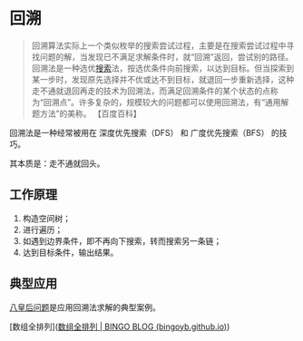 # 回溯

> 回溯算法实际上一个类似枚举的搜索尝试过程，主要是在搜索尝试过程中寻找问题的解，当发现已不满足求解条件时，就“回溯”返回，尝试别的路径。回溯法是一种选优[搜索](https://baike.baidu.com/item/搜索/2791632)法，按选优条件向前搜索，以达到目标。但当探索到某一步时，发现原先选择并不优或达不到目标，就退回一步重新选择，这种走不通就退回再走的技术为回溯法，而满足回溯条件的某个状态的点称为“回溯点”。许多复杂的，规模较大的问题都可以使用回溯法，有“通用解题方法”的美称。 【百度百科】



回溯法是一种经常被用在 深度优先搜索（DFS） 和 广度优先搜索（BFS） 的技巧。

其本质是：走不通就回头。



## 工作原理

1. 构造空间树；
2. 进行遍历；
3. 如遇到边界条件，即不再向下搜索，转而搜索另一条链；
4. 达到目标条件，输出结果。



## 典型应用

[八皇后问题](https://zh.wikipedia.org/wiki/八皇后问题)是应用回溯法求解的典型案例。

[数组全排列]([数组全排列 | BINGO BLOG (bingoyb.github.io)](https://bingoyb.github.io/learn-blog/dist/algorithm/every/数组全排列.html))